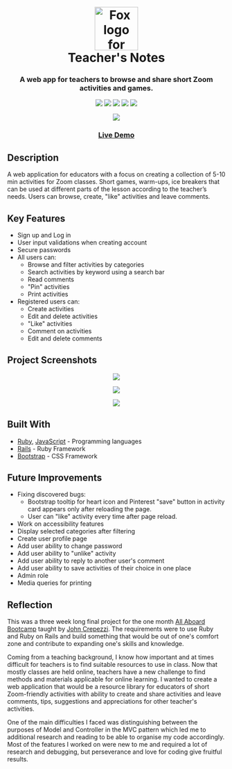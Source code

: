 
<h1 align="center">
  <br>
  <a href="https://teachersnotes.herokuapp.com/"><img src="https://i.postimg.cc/90WVV0qp/Fox.png" alt="Fox logo for Teacher's Notes" width="100"></a>
  <br>
  Teacher's Notes
</h1>
<h3 align="center">A web app for teachers to browse and share short Zoom activities and games.</h3>
<p align="center">
  <img src="https://img.shields.io/badge/made%20by-RReiso-green">
  <img src ="https://img.shields.io/badge/Ruby-2.7.2-red">
  <img src="https://img.shields.io/badge/Rails-6.1.3.1-critical">
  <img src="https://img.shields.io/badge/JavaScript-yellow">
  <img src="https://img.shields.io/badge/Bootstrap-5.0.0--beta3-blueviolet">
</p>
<p align="center">
<img src="https://i.imgur.com/cPhLQRa.gif" ></p>
<h3 align="center"><a  href="https://teachersnotes.herokuapp.com/">Live Demo</a></h3>

## Description
A web application for educators with a focus on creating a collection of 5-10 min activities for Zoom classes. Short games, warm-ups, ice breakers that can be used at different parts of the lesson according to the teacher’s needs. Users can browse, create, "like" activities and leave comments.
## Key Features
* Sign up and Log in
* User input validations when creating account
* Secure passwords
* All users can:
	- Browse and filter activities by categories
	- Search activities by keyword using a search bar
	- Read comments
	- "Pin" activities
	- Print activities
* Registered users can:
	- Create activities
	- Edit and delete activities
	- "Like" activities
	- Comment on activities
	- Edit and delete comments

## Project Screenshots
<p align="center">
  <img src="https://i.postimg.cc/rwWyLKhB/tn-activity-card.png"></p>
 <p align="center">
  <img src ="https://i.postimg.cc/Pxn2FFLG/tn-filter.png"></p>
 <p align="center">
  <img src="https://i.postimg.cc/YqvYYz9Q/tn-create.png"></p>

## Built With
* [Ruby](https://www.ruby-lang.org/en/), [JavaScript](https://developer.mozilla.org/en-US/docs/Web/JavaScript) - Programming languages
* [Rails](https://rubyonrails.org/) - Ruby Framework
* [Bootstrap](https://getbootstrap.com/docs/5.0/getting-started/introduction/) - CSS Framework
## Future Improvements
* Fixing discovered bugs:
	- Bootstrap tooltip for heart icon and Pinterest "save" button in activity card appears only after reloading the page.
	- User can "like" activity every time after page reload.
* Work on accessibility features
* Display selected categories after filtering
* Create user profile page
* Add user ability to change password
* Add user ability to "unlike" activity
* Add user ability to reply to another user's comment
* Add user ability to save activities of their choice in one place
* Admin role
* Media queries for printing
## Reflection
This was a three week long final project for the one month [All Aboard Bootcamp](https://github.com/All-Aboard-Bootcamp) taught by [John Crepezzi](https://github.com/seejohnrun). The requirements were to use Ruby and Ruby on Rails and build something that would be out of one's comfort zone and contribute to expanding one's skills and knowledge.

Coming from a teaching background, I know how important and at times difficult for teachers is to find suitable resources to use in class. Now that mostly classes are held online, teachers have a new challenge to find methods and materials applicable for online learning. I wanted to create a web application that would be a resource library for educators of short Zoom-friendly activities with ability to create and share activities and leave comments, tips, suggestions and appreciations for other teacher's activities.

One of the main difficulties I faced was distinguishing between the purposes of Model and Controller in the MVC pattern which led me to additional research and reading to be able to organise my code accordingly.
Most of the features I worked on were new to me and required a lot of research and debugging, but perseverance and love for coding give fruitful results.
